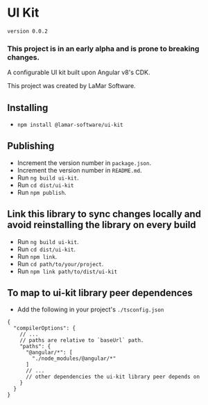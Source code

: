 # UI Kit

`version 0.0.2`

### This project is in an early alpha and is prone to breaking changes.

A configurable UI kit built upon Angular v8's CDK.

This project was created by LaMar Software.

## Installing
- `npm install @lamar-software/ui-kit`

## Publishing

- Increment the version number in `package.json`.
- Increment the version number in `README.md`.
- Run `ng build ui-kit`.
- Run `cd dist/ui-kit`
- Run `npm publish`.

## Link this library to sync changes locally and avoid reinstalling the library on every build

- Run `ng build ui-kit`.
- Run `cd dist/ui-kit`.
- Run `npm link`.
- Run `cd path/to/your/project`.
- Run `npm link path/to/dist/ui-kit`

## To map to ui-kit library peer dependences

- Add the following in your project's `./tsconfig.json`
```
{
  "compilerOptions": {
    // ...
    // paths are relative to `baseUrl` path.
    "paths": {
      "@angular/*": [
        "./node_modules/@angular/*"
      ]
      // ...
      // other dependencies the ui-kit library peer depends on
    }
  }
}
